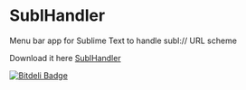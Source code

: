 SublHandler
===========

Menu bar app for Sublime Text to handle subl:// URL scheme

Download it here [SublHandler](https://github.com/gabrielrinaldi/SublHandler/releases/download/v1.0.0/SublHandler.zip)

[![Bitdeli Badge](https://d2weczhvl823v0.cloudfront.net/gabrielrinaldi/sublhandler/trend.png)](https://bitdeli.com/free "Bitdeli Badge")
